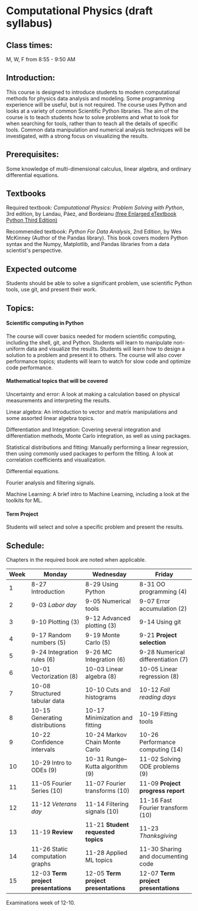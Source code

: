 # Computational Physics (draft syllabus)

## Class times:
M, W, F from 8:55 - 9:50 AM

## Introduction:
This course is designed to introduce students to modern computational methods for physics data analysis and modeling. Some programming experience will be useful, but is not required. The course uses Python and looks at a variety of common Scientific Python libraries. The aim of the course is to teach students how to solve problems and what to look for when searching for tools, rather than to teach all the details of specific tools. Common data manipulation and numerical analysis techniques will be investigated, with a strong focus on visualizing the results.

## Prerequisites:

Some knowledge of multi-dimensional calculus, linear algebra, and ordinary differential equations.

## Textbooks
Required textbook: *Computational Physics: Problem Solving with Python*, 3rd edition, by Landau, Páez, and Bordeianu [(free Enlarged eTextbook Python Third Edition)](https://www.eidos.ic.i.u-tokyo.ac.jp/~tau/lecture/computational_physics/docs/computational_physics.pdf)

Recommended textbook: *Python For Data Analysis*, 2nd Edition, by Wes McKinney (Author of the Pandas library). This book covers modern Python syntax and the Numpy, Matplotlib, and Pandas libraries from a data scientist's perspective.

## Expected outcome

Students should be able to solve a significant problem, use scientific Python tools, use git, and present their work. 

## Topics:

#### Scientific computing in Python
The course will cover basics needed for modern scientific computing, including the shell, git, and Python. Students will learn to manipulate non-uniform data and visualize the results. Students will learn how to design a solution to a problem and present it to others. The course will also cover performance topics; students will learn to watch for slow code and optimize code performance.

#### Mathematical topics that will be covered
Uncertainty and error: A look at making a calculation based on physical measurements and interpreting the results.

Linear algebra: An introduction to vector and matrix manipulations and some assorted linear algebra topics.

Differentiation and Integration:  Covering several integration and differentiation methods, Monte Carlo integration, as well as using packages.

Statistical distributions and fitting: Manually performing a linear regression, then using commonly used packages to perform the fitting. A look at correlation coefficients and visualization.

Differential equations.

Fourier analysis and filtering signals.

Machine Learning: A brief intro to Machine Learning, including a look at the toolkits for ML.

#### Term Project

Students will select and solve a specific problem and present the results.

## Schedule:

Chapters in the required book are noted when applicable.

| Week | Monday                       | Wednesday                  | Friday              |
|------|------------------------------|----------------------------|---------------------|
| 1  | 8-27  Introduction             | 8-29 Using Python          | 8-31 OO programming (4) |
| 2  | 9-03  *Labor day*              | 9-05 Numerical tools       | 9-07 Error accumulation (2) |
| 3  | 9-10  Plotting (3)             | 9-12 Advanced plotting (3) |  9-14 Using git |
| 4  | 9-17  Random numbers (5)       | 9-19 Monte Carlo (5)       | 9-21  **Project selection** |
| 5  | 9-24  Integration rules (6)    | 9-26 MC Integration (6)    | 9-28 Numerical differentiation (7) |
| 6  | 10-01 Vectorization (8)        | 10-03 Linear algebra (8)   | 10-05 Linear regression (8) |
| 7  | 10-08 Structured tabular data  | 10-10 Cuts and histograms  | 10-12 *Fall reading days* |
| 8  | 10-15 Generating distributions | 10-17 Minimization and fitting | 10-19 Fitting tools |
| 9  | 10-22 Confidence intervals     | 10-24 Markov Chain Monte Carlo | 10-26 Performance computing (14) |
| 10 | 10-29 Intro to ODEs (9)        | 10-31 Runge–Kutta algorithm (9) | 11-02 Solving ODE problems (9) |
| 11 | 11-05 Fourier Series (10)      | 11-07 Fourier transforms (10) | 11-09 **Project progress report** |
| 12 | 11-12 *Veterans day*           | 11-14 Filtering signals (10) | 11-16 Fast Fourier transform (10) |
| 13 | 11-19 **Review** | 11-21 **Student requested topics** | 11-23 *Thanksgiving* |
| 14 | 11-26 Static computation graphs | 11-28 Applied ML topics | 11-30 Sharing and documenting code |
| 15 | 12-03 **Term project presentations** | 12-05 **Term project presentations** | 12-07 **Term project presentations** |

Examinations week of 12-10.



<!--
The following are responses I've received to emails, to make sure I am addressing the comments.

# Slava:

Needs of my students may not be typical but here they are:

1. Statistical methods and distributions fitting, including MLE, KS and chi squared, Bayesian and MCMC, bootstrap and jackknife, distributions algebra (products, etc.)
2. Programming in Mathematica and Matlab, including writing a toolbox, when necessary, such as for the confluent HypergeometricU function that my student just did.
3. Programming in high-level languages, such as Julia, C++, etc.

# Richard Gass

I tried to cover the numeric topics that I thought were most relevant to physics. I talked about numerical differentiation and integration, solution of ODE’s, root finding, and solving PDE’s by finite differences. I did not do finite elements but I might if I taught the course again.I tried to use examples that were reverent to physics. As you know Mathematica has a lot  of high level functions should a NIntegrate and these can be “black boxy”,  although no more in my option than a numerical library, so I tried to introduce each topic with a simple method such as Simpsons rule for numerical integration and then move on to using NIntegrate and talking about what could go wrong and how we would know that we should be suspicious. I talked a lot about sanity checking your results, testing against special cases an so-on. I tried to stick a balance between teaching computation and physics and I was never sure that I got it right or even if the was a "right” . I am in Maine for another week but I would be happy to talk at greater length when I get back.

# Colin Bishoff

Sorry for the slow reply. I was on vacation and just got back today. I did chat a bit with Mike this afternoon.

Here are some of the topics that I think are important to include:

* Plotting / data visualization, including time series, correlation (scatter) plots, histograms, etc.
* Non-linear curve fitting / chi^2 minimization
* FFT

A more advanced topic that could be a good fit is Markov Chain Monte Carlo (MCMC).

Not sure if you are planning to get into statistical methods, but on the data analysis side I could imagine getting into likelihood vs pdf, credible vs confidence intervals, Feldman-Cousins interval construction, etc.

A tool that is useful in astronomy is HEALPix (Hierarchical Equal-Area isoLatitude Pixelization), which is a nice way to pixelize the sphere that lends itself to efficient spherical harmonic transforms. There is a pretty good python module (https://healpy.readthedocs.io). Healpix can be used to visualize and manipulate maps of the sky that are sufficiently wide area that they can’t be treated as flat.

I think I sent you this link before, but here are the notebooks that I wrote for my astrophysics class last year:
https://github.com/cbischoff/phys4025

The computational techniques used for each exercise are

* color_vs_temperature: manipulating numpy arrays
* stellar_structure: numerical integration
* ligo: FFT
* kepler: curve fitting


I would be interested in seeing your syllabus once you have it.

-->
